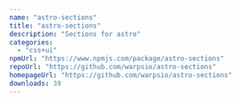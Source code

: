 ```yaml
---
name: "astro-sections"
title: "astro-sections"
description: "Sections for astro"
categories:
  - "css+ui"
npmUrl: "https://www.npmjs.com/package/astro-sections"
repoUrl: "https://github.com/warpsio/astro-sections"
homepageUrl: "https://github.com/warpsio/astro-sections"
downloads: 39
---
```

